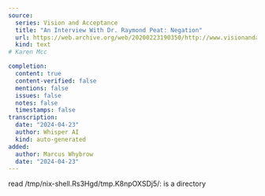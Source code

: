 ```yaml
---
source:
  series: Vision and Acceptance
  title: "An Interview With Dr. Raymond Peat: Negation"
  url: https://web.archive.org/web/20200223190350/http://www.visionandacceptance.com/negation/
  kind: text
# Karen Mcc

completion:
  content: true
  content-verified: false
  mentions: false
  issues: false
  notes: false
  timestamps: false
transcription:
  date: "2024-04-23"
  author: Whisper AI
  kind: auto-generated
added:
  author: Marcus Whybrow
  date: "2024-04-23"
---
```

read /tmp/nix-shell.Rs3Hgd/tmp.K8npOXSDj5/: is a directory
